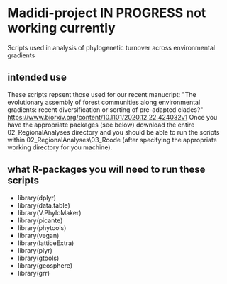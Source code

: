 # Madidi-project IN PROGRESS not working currently
Scripts used in analysis of phylogenetic turnover across environmental gradients
## intended use 
These scripts repsent those used for our recent manucript:
"The evolutionary assembly of forest communities along environmental gradients: recent diversification or sorting of pre-adapted clades?"
https://www.biorxiv.org/content/10.1101/2020.12.22.424032v1
Once you have the appropriate packages (see below)
download the entire 02_RegionalAnalyses directory and
you should be able to run the scripts within 02_RegionalAnalyses\03_Rcode (after specifying the appropriate working directory for you machine).

## what R-packages you will need to run these scripts
- library(dplyr)
- library(data.table)
- library(V.PhyloMaker)
- library(picante)
- library(phytools)
- library(vegan)
- library(latticeExtra)
- library(plyr)
- library(gtools)
- library(geosphere)
- library(grr)
